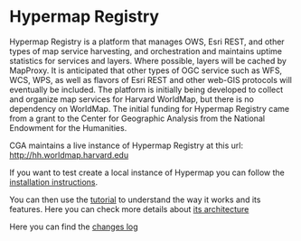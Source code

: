 # Hypermap Registry

Hypermap Registry is a platform that manages OWS, Esri REST, and other types of map service harvesting, and orchestration and maintains uptime statistics for services and layers. Where possible, layers will be cached by MapProxy. It is anticipated that other types of OGC service such as WFS, WCS, WPS, as well as flavors of Esri REST and other web-GIS protocols will eventually be included. The platform is initially being developed to collect and organize map services for Harvard WorldMap, but there is no dependency on WorldMap. The initial funding for Hypermap Registry came from a grant to the Center for Geographic Analysis from the National Endowment for the Humanities.

CGA maintains a live instance of Hypermap Registry at this url: http://hh.worldmap.harvard.edu

If you want to test create a local instance of Hypermap you can follow the [installation instructions](installation.md).

You can then use the [tutorial](tutorial.md) to understand the way it works and its features. Here you can check more details about [its architecture](architecture.md)

Here you can find the [changes log](changelog.md)
